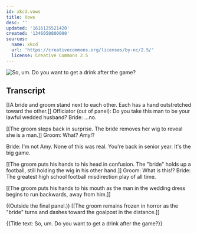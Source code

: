 ```yaml
---
id: xkcd.vows
title: Vows
desc: ''
updated: '1616125521420'
created: '1346050800000'
sources:
  name: xkcd
  url: 'https://creativecommons.org/licenses/by-nc/2.5/'
  license: Creative Commons 2.5
---
```

![So, um. Do you want to get a drink after the game?](https://imgs.xkcd.com/comics/vows.png)

## Transcript
[[A bride and groom stand next to each other. Each has a hand outstretched toward the other.]]
Officiator (out of panel): Do you take this man to be your lawful wedded husband?
Bride: ...no.

[[The groom steps back in surprise. The bride removes her wig to reveal she is a man.]]
Groom: 
What? Amy!?

Bride: I'm not Amy. None of this was real. You're back in senior year. It's the big game.

[[The groom puts his hands to his head in confusion. The "bride" holds up a football, still holding the wig in his other hand.]]
Groom: What 
is
 this!?
Bride: 
The greatest high school football misdirection play of all time.


[[The groom puts his hands to his mouth as the man in the wedding dress begins to run backwards, away from him.]]

((Outside the final panel.))
[[The groom remains frozen in horror as the "bride" turns and dashes toward the goalpost in the distance.]]

{{Title text: So, um. Do you want to get a drink after the game?}}
